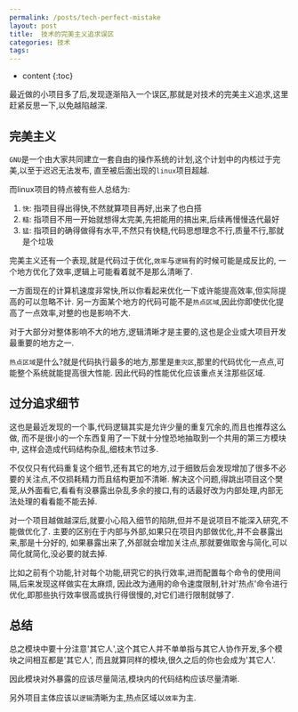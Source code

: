 ```yaml
---
permalink: /posts/tech-perfect-mistake
layout: post
title:  技术的完美主义追求误区
categories: 技术
tags:
---
```


* content
{:toc}

最近做的小项目多了后,发现逐渐陷入一个误区,那就是对技术的完美主义追求,这里赶紧反思一下,以免越陷越深.




## 完美主义
`GNU`是一个由大家共同建立一套自由的操作系统的计划,这个计划中的内核过于完美,以至于迟迟无法发布,
直至被后面出现的`linux`项目超越.

而linux项目的特点被有些人总结为:

1. `快`: 指项目得出得快,不然就算项目再好,出来了也白搭
2. `糙`: 指项目不用一开始就想得太完美,先把能用的搞出来,后续再慢慢迭代最好
3. `猛`: 指项目的确得做得有水平,不然只有快糙,代码思想理念不行,质量不行,那就是个垃圾

完美主义还有一个表现,就是代码过于优化,`效率`与`逻辑`有的时候可能是成反比的,
一个地方优化了效率,逻辑上可能看着就不是那么清晰了.

一方面现在的计算机速度非常快,所以你看起来优化一下或许能提高效率,但实际提高的可以忽略不计.
另一方面某个地方的代码可能不是`热点区域`,因此你即使优化提高了一点效率,对整的也是影响不大.

对于大部分对整体影响不大的地方,逻辑清晰才是主要的,这也是企业或大项目开发最重要的地方之一.

`热点区域`是什么?就是代码执行最多的地方,那里是`重灾区`,那里的代码优化一点点,可能整个系统就能提高很大性能.
因此代码的性能优化应该重点关注那些区域.

## 过分追求细节
这也是最近发现的一个事,代码逻辑其实是允许少量的重复冗余的,而且也推荐这么做,
而不是很小的一个东西复用了一下就十分惶恐地抽取到一个共用的第三方模块中,
这样会造成代码结构杂乱,细枝末节过多.

不仅仅只有代码重复这个细节,还有其它的地方,过于细致后会发现增加了很多不必要的关注点,不仅损耗精力而且结构更加不清晰.
解决这个问题,得跳出项目这个樊笼,从外面看它,看看有没暴露出杂乱多余的接口,有的话最好改为内部处理,内部无法处理的看看能不能去掉.

对一个项目越做越深后,就要小心陷入细节的陷阱,但并不是说项目不能深入研究,不能做优化了.
主要的区别在于内部与外部,如果只在项目内部做优化,并不会暴露出来,那是十分好的,
如果暴露出来了,外部就会增加关注点,那就要做取舍与简化,可以简化就简化,没必要的就去掉.

比如之前有个功能,针对每个功能,研究它的执行效率,进而配置每个命令的使用间隔,后来发现这样做实在太麻烦,
因此改为通用的命令速度限制,针对'热点'命令进行优化,即那些执行效率很高或执行得很慢的,对它们进行限制就够了.

## 总结
总之模块中要十分注意'其它人',这个其它人并不单单指与其它人协作开发,多个模块之间相互都是'其它人',
而且就算同样的模块,很久之后的你也会成为'其它人'.

因此模块对外暴露的应该尽量简洁,模块内的代码结构应该尽量清晰.

另外项目主体应该以`逻辑`清晰为主,热点区域以`效率`为主.
